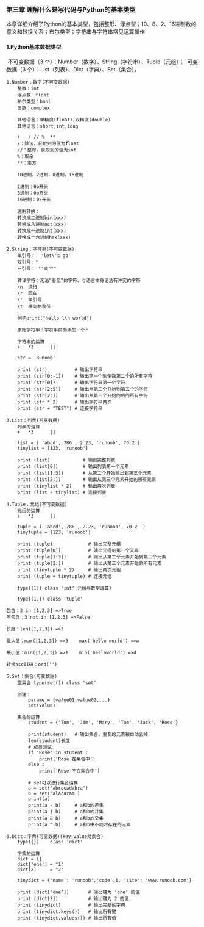 ### 第三章 理解什么是写代码与Python的基本类型

​    本章详细介绍了Python的基本类型，包括整形、浮点型；10、8、2、16进制数的意义和转换关系；布尔类型；字符串与字符串常见运算操作

#### 1.Python基本数据类型

​    不可变数据（3 个）：Number（数字）、String（字符串）、Tuple（元组）；
​    可变数据（3 个）：List（列表）、Dict（字典）、Set（集合）。

    1.Number：数字(不可变数据)
        整数：int
        浮点数：float
        布尔类型：bool
        复数：complex
    
        其他语言：单精度(float),双精度(double)
        其他语言：short,int,long
    
        + - / // %  **
        /：除法，获取到的值为float
        //：整除，获取到的值为int
        %：取余
        **：乘方
    
        10进制，2进制，8进制，16进制
    
        2进制：0b开头
        8进制：0o开头
        16进制：0x开头
    
        进制转换：
        转换成二进制bin(xxx)
        转换成八进制oct(xxx)
        转换成十进制int(xxx)
        转换成十六进制hex(xxx)
    
    2.String：字符串(不可变数据)
        单引号：' 'let\'s go'
        双引号："
        三引号：'''或"""
    
        转译字符：无法“看见”的字符、与语言本身语法有冲突的字符
        \n  换行
        \r  回车
        \'  单引号
        \t  横向制表符
    
        例子print("hello \\n world")
    
        原始字符串：字符串前面添加一个r
    
        字符串的运算
        +   *3      []
    
        str = 'Runoob'
    
        print (str)          # 输出字符串
        print (str[0:-1])    # 输出第一个到倒数第二个的所有字符
        print (str[0])       # 输出字符串第一个字符
        print (str[2:5])     # 输出从第三个开始到第五个的字符
        print (str[2:])      # 输出从第三个开始的后的所有字符
        print (str * 2)      # 输出字符串两次
        print (str + "TEST") # 连接字符串
    
    3.List：列表(可变数据)
        列表的运算
        +   *3      []
    
        list = [ 'abcd', 786 , 2.23, 'runoob', 70.2 ]
        tinylist = [123, 'runoob']
    
        print (list)            # 输出完整列表
        print (list[0])         # 输出列表第一个元素
        print (list[1:3])       # 从第二个开始输出到第三个元素
        print (list[2:])        # 输出从第三个元素开始的所有元素
        print (tinylist * 2)    # 输出两次列表
        print (list + tinylist) # 连接列表
    
    4.Tuple：元组(不可变数据)
        元组的运算
        +   *3      []
    
        tuple = ( 'abcd', 786 , 2.23, 'runoob', 70.2  )
        tinytuple = (123, 'runoob')
    
        print (tuple)             # 输出完整元组
        print (tuple[0])          # 输出元组的第一个元素
        print (tuple[1:3])        # 输出从第二个元素开始到第三个元素
        print (tuple[2:])         # 输出从第三个元素开始的所有元素
        print (tinytuple * 2)     # 输出两次元组
        print (tuple + tinytuple) # 连接元组
    
        type((1)) class 'int'(元组与数学运算)
    
        type((1,)) class 'tuple'
    
    包含：3 in [1,2,3] =>True
    不包含：3 not in [1,2,3] =>False
    
    长度：len([1,2,3]) =>3
    
    最大值：max([1,2,3]) =>3    max('hello world') =>w
    
    最小值：min([1,2,3]) =>1    min('helloworld') =>d
    
    转换ascII码：ord('')
    
    5.Set：集合(可变数据)
        空集合 type(set()) class 'set'
    
        创建：
            parame = {value01,value02,...}
            set(value)
    
        集合的运算
            student = {'Tom', 'Jim', 'Mary', 'Tom', 'Jack', 'Rose'}
    
            print(student)   # 输出集合，重复的元素被自动去掉
            len(student)长度
            # 成员测试
            if 'Rose' in student :
                print('Rose 在集合中')
            else :
                print('Rose 不在集合中')
    
            # set可以进行集合运算
            a = set('abracadabra')
            b = set('alacazam')
            print(a)
            print(a - b)     # a和b的差集
            print(a | b)     # a和b的并集
            print(a & b)     # a和b的交集
            print(a ^ b)     # a和b中不同时存在的元素
    
    6.Dict：字典(可变数据)(key,value对集合)
        type({})    class 'dict'
    
        字典的运算
        dict = {}
        dict['one'] = "1"
        dict[2]     = "2"
    
        tinydict = {'name': 'runoob','code':1, 'site': 'www.runoob.com'}
    
        print (dict['one'])       # 输出键为 'one' 的值
        print (dict[2])           # 输出键为 2 的值
        print (tinydict)          # 输出完整的字典
        print (tinydict.keys())   # 输出所有键
        print (tinydict.values()) # 输出所有值